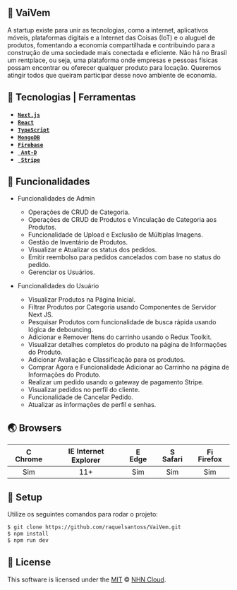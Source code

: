 ## 🚀 VaiVem

A startup existe para unir as tecnologias, como a internet, aplicativos móveis, plataformas digitais e a Internet das Coisas (IoT) e o aluguel de produtos, fomentando a economia compartilhada e contribuindo para a construção de uma sociedade mais conectada e eficiente.
Não há no Brasil um rentplace, ou seja, uma plataforma onde empresas e pessoas físicas possam encontrar ou oferecer qualquer produto para locação. Queremos atingir todos que queiram participar desse novo ambiente de economia.

## 🤖 Tecnologias | Ferramentas

* [**`Next.js`**](https://nextjs.org)
* [**`React`**](https://reactnative.dev)
* [**`TypeScript`**](https://www.typescriptlang.org)
* [**`MongoDB`**](https://www.mongodb.com)
* [**`Firebase`**](https://firebase.google.com)
* [**` Ant-D`**](https://ant.design)
* [**` Stripe`**](https://stripe.com/en-gb-br?utm_campaign=BR_en_Search_Brand_Brand_EXA-15088005049&utm_medium=cpc&utm_source=google&ad_content=603963803239&utm_term=stripe&utm_matchtype=e&utm_adposition=&utm_device=c&gclid=EAIaIQobChMIg9Gf16irggMVFd2RCh0dIwauEAAYASAAEgJ_AvD_BwE)

## 🐾 Funcionalidades

- Funcionalidades de Admin
   - Operações de CRUD de Categoria.
  - Operações de CRUD de Produtos e Vinculação de Categoria aos Produtos.
  - Funcionalidade de Upload e Exclusão de Múltiplas Imagens.
  - Gestão de Inventário de Produtos.
  - Visualizar e Atualizar os status dos pedidos.
  - Emitir reembolso para pedidos cancelados com base no status do pedido.
  - Gerenciar os Usuários.

- Funcionalidades do Usuário
  - Visualizar Produtos na Página Inicial.
  - Filtrar Produtos por Categoria usando Componentes de Servidor Next JS.
  - Pesquisar Produtos com funcionalidade de busca rápida usando lógica de debouncing.
  - Adicionar e Remover Itens do carrinho usando o Redux Toolkit.
  - Visualizar detalhes completos do produto na página de Informações do Produto.
  - Adicionar Avaliação e Classificação para os produtos.
  - Comprar Agora e Funcionalidade Adicionar ao Carrinho na página de Informações do Produto.
  - Realizar um pedido usando o gateway de pagamento Stripe.
  - Visualizar pedidos no perfil do cliente.
  - Funcionalidade de Cancelar Pedido.
  - Atualizar as informações de perfil e senhas.

## 🌏 Browsers

| <img src="https://user-images.githubusercontent.com/1215767/34348387-a2e64588-ea4d-11e7-8267-a43365103afe.png" alt="Chrome" width="16px" height="16px" /> Chrome | <img src="https://user-images.githubusercontent.com/1215767/34348590-250b3ca2-ea4f-11e7-9efb-da953359321f.png" alt="IE" width="16px" height="16px" /> Internet Explorer | <img src="https://user-images.githubusercontent.com/1215767/34348380-93e77ae8-ea4d-11e7-8696-9a989ddbbbf5.png" alt="Edge" width="16px" height="16px" /> Edge | <img src="https://user-images.githubusercontent.com/1215767/34348394-a981f892-ea4d-11e7-9156-d128d58386b9.png" alt="Safari" width="16px" height="16px" /> Safari | <img src="https://user-images.githubusercontent.com/1215767/34348383-9e7ed492-ea4d-11e7-910c-03b39d52f496.png" alt="Firefox" width="16px" height="16px" /> Firefox |
| :---------: | :---------: | :---------: | :---------: | :---------: |
| Sim | 11+ | Sim | Sim | Sim |


## 🔧 Setup

Utilize os seguintes comandos para rodar o projeto:

```sh
$ git clone https://github.com/raquelsantoss/VaiVem.git
$ npm install
$ npm run dev
```


## 📜 License

This software is licensed under the [MIT](https://github.com/nhn/tui.editor/blob/master/LICENSE) © [NHN Cloud](https://github.com/nhn).
